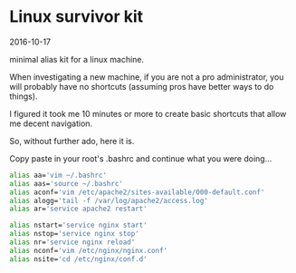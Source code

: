 Linux survivor kit
=======================
2016-10-17


minimal alias kit for a linux machine.



When investigating a new machine, if you are not a pro administrator, you will probably
have no shortcuts (assuming pros have better ways to do things).


I figured it took me 10 minutes or more to create basic shortcuts that allow me decent navigation.


So, without further ado, here it is.

Copy paste in your root's .bashrc and continue what you were doing...


```bash
alias aa='vim ~/.bashrc'
alias aas='source ~/.bashrc'
alias aconf='vim /etc/apache2/sites-available/000-default.conf'
alias alogg='tail -f /var/log/apache2/access.log'
alias ar='service apache2 restart'

alias nstart='service nginx start'
alias nstop='service nginx stop'
alias nr='service nginx reload'
alias nconf='vim /etc/nginx/nginx.conf'
alias nsite='cd /etc/nginx/conf.d'
```




